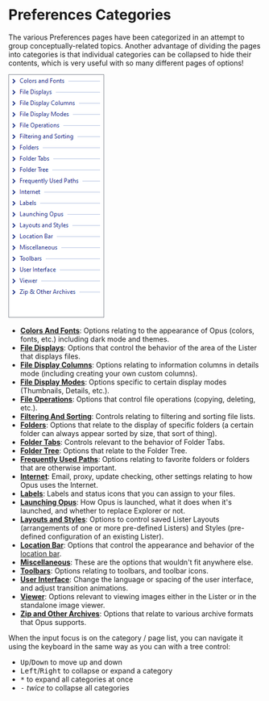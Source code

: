 # Preferences Categories

The various Preferences pages have been categorized in an attempt to group conceptually-related topics. Another advantage of dividing the pages into categories is that individual categories can be collapsed to hide their contents, which is very useful with so many different pages of options!



![](/Manual/images/media/13/prefs_categories.png)



- **[Colors And Fonts](/Manual/preferences/preferences_categories/colors_and_fonts/README.md)**: Options relating to the appearance of Opus (colors, fonts, etc.) including dark mode and themes.
- **[File Displays](/Manual/preferences/preferences_categories/file_displays/README.md)**: Options that control the behavior of the area of the Lister that displays files.
- **[File Display Columns](/Manual/preferences/preferences_categories/file_display_columns/README.md)**: Options relating to information columns in details mode (including creating your own custom columns).
- **[File Display Modes](/Manual/preferences/preferences_categories/file_display_modes/README.md)**: Options specific to certain display modes (Thumbnails, Details, etc.).
- **[File Operations](/Manual/preferences/preferences_categories/file_operations/README.md)**: Options that control file operations (copying, deleting, etc.).
- **[Filtering And Sorting](/Manual/preferences/preferences_categories/filtering_and_sorting/README.md)**: Controls relating to filtering and sorting file lists.
- **[Folders](/Manual/preferences/preferences_categories/file_display_modes/thumbnails_mode/folders.md)**: Options that relate to the display of specific folders (a certain folder can always appear sorted by size, that sort of thing).
- **[Folder Tabs](/Manual/preferences/preferences_categories/folder_tabs/README.md)**: Controls relevant to the behavior of Folder Tabs.
- **[Folder Tree](/Manual/preferences/preferences_categories/folder_tree/README.md)**: Options that relate to the Folder Tree.
- **[Frequently Used Paths](/Manual/preferences/preferences_categories/frequently_used_paths/README.md)**: Options relating to favorite folders or folders that are otherwise important.
- **[Internet](/Manual/preferences/preferences_categories/internet/README.md)**: Email, proxy, update checking, other settings relating to how Opus uses the Internet.
- **[Labels](/Manual/preferences/preferences_categories/labels/README.md)**: Labels and status icons that you can assign to your files.
- **[Launching Opus](/Manual/preferences/preferences_categories/launching_opus/README.md)**: How Opus is launched, what it does when it's launched, and whether to replace Explorer or not.
- **[Layouts and Styles](/Manual/preferences/preferences_categories/layouts_and_styles/README.md)**: Options to control saved Lister Layouts (arrangements of one or more pre-defined Listers) and Styles (pre-defined configuration of an existing Lister).
- **[Location Bar](/Manual/preferences/preferences_categories/location_bar/README.md)**: Options that control the appearance and behavior of the [location bar](/Manual/basic_concepts/the_lister/navigation/breadcrumbs_location_field.md).
- **[Miscellaneous](/Manual/preferences/preferences_categories/miscellaneous/README.md)**: These are the options that wouldn't fit anywhere else.
- **[Toolbars](/Manual/preferences/preferences_categories/toolbars/README.md)**: Options relating to toolbars, and toolbar icons.
- **[User Interface](/Manual/preferences/preferences_categories/user_interface/README.md)**: Change the language or spacing of the user interface, and adjust transition animations.
- **[Viewer](/Manual/preferences/preferences_categories/viewer/README.md)**: Options relevant to viewing images either in the Lister or in the standalone image viewer.
- **[Zip and Other Archives](/Manual/preferences/preferences_categories/zip_and_other_archives/README.md)**: Options that relate to various archive formats that Opus supports.

When the input focus is on the category / page list, you can navigate it using the keyboard in the same way as you can with a tree control:

- <kbd>Up</kbd>/<kbd>Down</kbd> to move up and down
- <kbd>Left</kbd>/<kbd>Right</kbd> to collapse or expand a category
- <kbd>\*</kbd> to expand all categories at once
- <kbd>-</kbd> *twice* to collapse all categories
